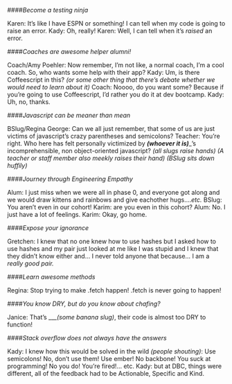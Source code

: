 <!-- Potential script for a Banana Slugs intro video mean girls parody  -->

####*Become a testing ninja*

Karen:  It’s like I have ESPN or something!  I can tell when my code is going to raise an error.
Kady: Oh, really!
Karen:  Well, I can tell when it’s *raised* an error.


####*Coaches are awesome helper alumni!*

Coach/Amy Poehler: Now remember, I’m not like, a normal coach, I’m a cool coach.  So, who wants some help with their app?
Kady:  Um, is there Coffeescript in this? *(or some other thing that there’s debate whether we would need to learn about it)*
Coach: Noooo, do you want some?  Because if you’re going to use Coffeescript, I’d rather you do it at dev bootcamp.
Kady: Uh, no, thanks.


####*Javascript can be meaner than mean*

BSlug/Regina George: Can we all just remember, that some of us are just victims of javascript’s crazy parentheses and semicolons?
Teacher: You’re right.  Who here has felt personally victimized by __*(whoever it is)*___’s incomprehensible, non object-oriented javascript?
*(all slugs raise hands)*
*(A teacher or staff member also meekly raises their hand)*
*(BSlug sits down huffily)*


####*Journey through Engineering Empathy*

Alum: I just miss when we were all in phase 0, and everyone got along and we would draw kittens and rainbows and give eachother hugs….*etc.*
BSlug: You aren’t even in our cohort!
Karim: are you even in this cohort?
Alum: No. I just have a lot of feelings.
Karim: Okay, go home.


####*Expose your ignorance*

Gretchen: I knew that no one knew how to use hashes but I asked how to use hashes and my pair just looked at me like I was stupid and I knew that they didn’t know either and… I never told anyone that because… I am a *really good pair.*

####*Learn awesome methods*

Regina: Stop trying to make .fetch happen!  .fetch is never going to happen!

####*You know DRY, but do you know about chafing?*

Janice:  That’s ____*(some banana slug)*_, their code is almost too DRY to function!

####*Stack overflow does not always have the answers*

Kady:  I knew how this would be solved in the wild
*(people shouting)*:  Use semicolons!  No, don’t use them!  Use ember!  No backbone!  You suck at programming!  No you do!  You’re fired!… etc.
Kady: but at DBC, things were different, all of the feedback had to be Actionable, Specific and Kind.
